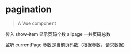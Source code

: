 # pagination

> A Vue component

传入
    show-item  显示页码个数
    allpage    一共页码总数

监听
    currentPage  参数是当前页码数（根据参数，请求数据）

